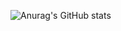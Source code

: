 ![Anurag's GitHub stats](https://github-readme-stats.vercel.app/api?username=cmyang1234&show_icons=true&theme=highcontrast)